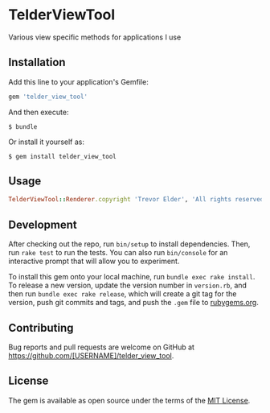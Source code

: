 # TelderViewTool

Various view specific methods for applications I use

## Installation

Add this line to your application's Gemfile:

```ruby
gem 'telder_view_tool'
```

And then execute:

    $ bundle

Or install it yourself as:

    $ gem install telder_view_tool

## Usage
```ruby
TelderViewTool::Renderer.copyright 'Trevor Elder', 'All rights reserved'
```
## Development

After checking out the repo, run `bin/setup` to install dependencies. Then, run `rake test` to run the tests. You can also run `bin/console` for an interactive prompt that will allow you to experiment.

To install this gem onto your local machine, run `bundle exec rake install`. To release a new version, update the version number in `version.rb`, and then run `bundle exec rake release`, which will create a git tag for the version, push git commits and tags, and push the `.gem` file to [rubygems.org](https://rubygems.org).

## Contributing

Bug reports and pull requests are welcome on GitHub at https://github.com/[USERNAME]/telder_view_tool.

## License

The gem is available as open source under the terms of the [MIT License](https://opensource.org/licenses/MIT).
